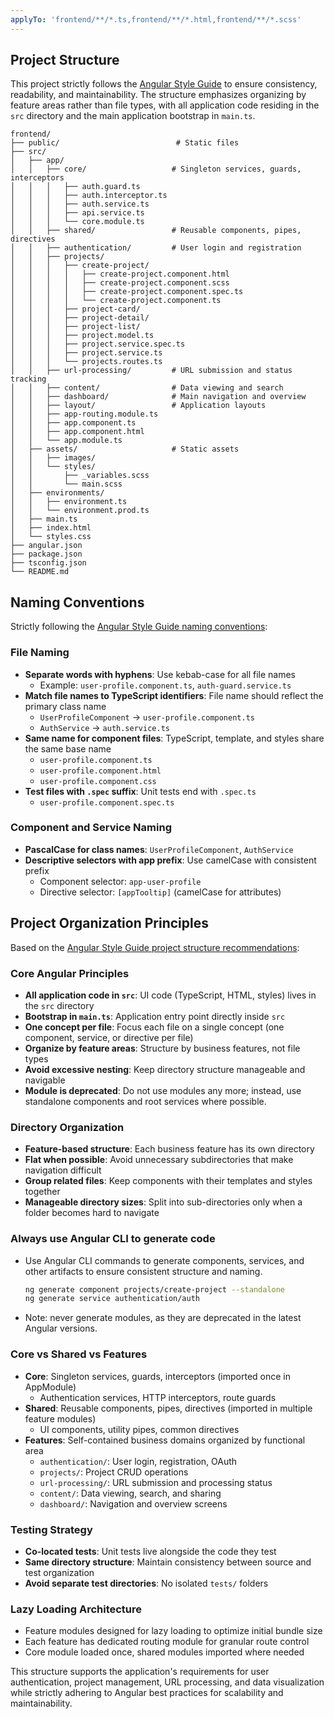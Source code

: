 ```yaml
---
applyTo: 'frontend/**/*.ts,frontend/**/*.html,frontend/**/*.scss'
---
```

## Project Structure

This project strictly follows the [Angular Style Guide](https://angular.dev/style-guide) to ensure consistency, readability, and maintainability. The structure emphasizes organizing by feature areas rather than file types, with all application code residing in the `src` directory and the main application bootstrap in `main.ts`.

```
frontend/
├── public/                          # Static files
├── src/
│   ├── app/
│   │   ├── core/                   # Singleton services, guards, interceptors
│   │   │   ├── auth.guard.ts
│   │   │   ├── auth.interceptor.ts
│   │   │   ├── auth.service.ts
│   │   │   ├── api.service.ts
│   │   │   └── core.module.ts
│   │   ├── shared/                 # Reusable components, pipes, directives
│   │   ├── authentication/         # User login and registration
│   │   ├── projects/
│   │   │   ├── create-project/
│   │   │   │   ├── create-project.component.html
│   │   │   │   ├── create-project.component.scss
│   │   │   │   ├── create-project.component.spec.ts
│   │   │   │   └── create-project.component.ts
│   │   │   ├── project-card/
│   │   │   ├── project-detail/
│   │   │   ├── project-list/
│   │   │   ├── project.model.ts
│   │   │   ├── project.service.spec.ts
│   │   │   ├── project.service.ts
│   │   │   └── projects.routes.ts
│   │   ├── url-processing/         # URL submission and status tracking
│   │   ├── content/                # Data viewing and search
│   │   ├── dashboard/              # Main navigation and overview
│   │   ├── layout/                 # Application layouts
│   │   ├── app-routing.module.ts
│   │   ├── app.component.ts
│   │   ├── app.component.html
│   │   └── app.module.ts
│   ├── assets/                     # Static assets
│   │   ├── images/
│   │   └── styles/
│   │       ├── _variables.scss
│   │       └── main.scss
│   ├── environments/
│   │   ├── environment.ts
│   │   └── environment.prod.ts
│   ├── main.ts
│   ├── index.html
│   └── styles.css
├── angular.json
├── package.json
├── tsconfig.json
└── README.md
```

## Naming Conventions

Strictly following the [Angular Style Guide naming conventions](https://angular.dev/style-guide#naming):

### File Naming
- **Separate words with hyphens**: Use kebab-case for all file names
  - Example: `user-profile.component.ts`, `auth-guard.service.ts`
- **Match file names to TypeScript identifiers**: File name should reflect the primary class name
  - `UserProfileComponent` → `user-profile.component.ts`
  - `AuthService` → `auth.service.ts`
- **Same name for component files**: TypeScript, template, and styles share the same base name
  - `user-profile.component.ts`
  - `user-profile.component.html` 
  - `user-profile.component.css`
- **Test files with `.spec` suffix**: Unit tests end with `.spec.ts`
  - `user-profile.component.spec.ts`

### Component and Service Naming
- **PascalCase for class names**: `UserProfileComponent`, `AuthService`
- **Descriptive selectors with app prefix**: Use camelCase with consistent prefix
  - Component selector: `app-user-profile`
  - Directive selector: `[appTooltip]` (camelCase for attributes)

## Project Organization Principles

Based on the [Angular Style Guide project structure recommendations](https://angular.dev/style-guide#project-structure):

### Core Angular Principles
- **All application code in `src`**: UI code (TypeScript, HTML, styles) lives in the `src` directory
- **Bootstrap in `main.ts`**: Application entry point directly inside `src`
- **One concept per file**: Focus each file on a single concept (one component, service, or directive per file)
- **Organize by feature areas**: Structure by business features, not file types
- **Avoid excessive nesting**: Keep directory structure manageable and navigable
- **Module is deprecated**: Do not use modules any more; instead, use standalone components and root services where possible.

### Directory Organization
- **Feature-based structure**: Each business feature has its own directory
- **Flat when possible**: Avoid unnecessary subdirectories that make navigation difficult
- **Group related files**: Keep components with their templates and styles together
- **Manageable directory sizes**: Split into sub-directories only when a folder becomes hard to navigate

### Always use Angular CLI to generate code
- Use Angular CLI commands to generate components, services, and other artifacts to ensure consistent structure and naming.
  ```bash
  ng generate component projects/create-project --standalone
  ng generate service authentication/auth
  ```
- Note: never generate modules, as they are deprecated in the latest Angular versions.

### Core vs Shared vs Features
- **Core**: Singleton services, guards, interceptors (imported once in AppModule)
  - Authentication services, HTTP interceptors, route guards
- **Shared**: Reusable components, pipes, directives (imported in multiple feature modules)
  - UI components, utility pipes, common directives
- **Features**: Self-contained business domains organized by functional area
  - `authentication/`: User login, registration, OAuth
  - `projects/`: Project CRUD operations
  - `url-processing/`: URL submission and processing status
  - `content/`: Data viewing, search, and sharing
  - `dashboard/`: Navigation and overview screens

### Testing Strategy
- **Co-located tests**: Unit tests live alongside the code they test
- **Same directory structure**: Maintain consistency between source and test organization
- **Avoid separate test directories**: No isolated `tests/` folders

### Lazy Loading Architecture
- Feature modules designed for lazy loading to optimize initial bundle size
- Each feature has dedicated routing module for granular route control
- Core module loaded once, shared modules imported where needed

This structure supports the application's requirements for user authentication, project management, URL processing, and data visualization while strictly adhering to Angular best practices for scalability and maintainability.
